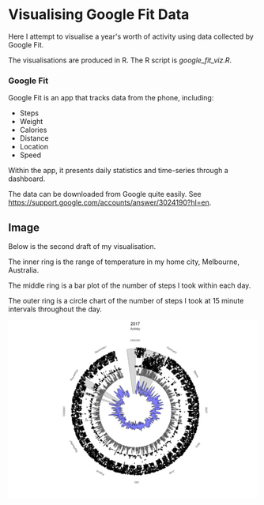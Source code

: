 # Visualising Google Fit Data

Here I attempt to visualise a year's worth of activity using data collected by Google Fit.

The visualisations are produced in R. The R script is *google_fit_viz.R*.

### Google Fit

Google Fit is an app that tracks data from the phone, including:

* Steps
* Weight
* Calories
* Distance
* Location
* Speed

Within the app, it presents daily statistics and time-series through a dashboard.

The data can be downloaded from Google quite easily. See <https://support.google.com/accounts/answer/3024190?hl=en>.

## Image

Below is the second draft of my visualisation.

The inner ring is the range of temperature in my home city, Melbourne, Australia.

The middle ring is a bar plot of the number of steps I took within each day.

The outer ring is a circle chart of the number of steps I took at 15 minute intervals throughout the day.

![image](/image/draft2.jpeg)